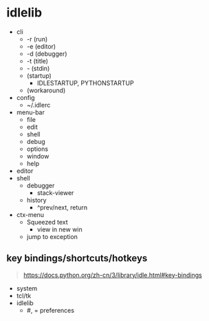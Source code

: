 
# idlelib
- cli
  - -r (run)
  - -e (editor)
  - -d (debugger)
  - -t (title)
  - \- (stdin)
  - (startup)
    - IDLESTARTUP, PYTHONSTARTUP
  - (workaround)
- config
  - ~/.idlerc
- menu-bar
  - file
  - edit
  - shell
  - debug
  - options
  - window
  - help
- editor
- shell
  - debugger
    - stack-viewer
  - history
    - ^prev/next, return
- ctx-menu
  - Squeezed text
    - view in new win
  - jump to exception
## key bindings/shortcuts/hotkeys
>https://docs.python.org/zh-cn/3/library/idle.html#key-bindings
- system
- tcl/tk
- idlelib
  - #, = preferences
